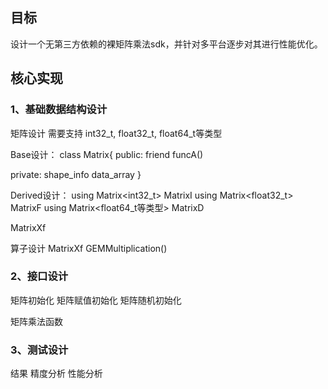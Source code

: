 ## 目标
设计一个无第三方依赖的裸矩阵乘法sdk，并针对多平台逐步对其进行性能优化。

## 核心实现
### 1、基础数据结构设计
矩阵设计
需要支持 int32_t, float32_t, float64_t等类型

Base设计： 
class Matrix<type>{
public:
    friend funcA()
    <!-- registeOpPlugin()
    execOp(std::string); -->


private:
    shape_info
    data_array
}

Derived设计：
    using Matrix<int32_t> MatrixI
    using Matrix<float32_t> MatrixF
    using Matrix<float64_t等类型> MatrixD

MatrixXf

算子设计
MatrixXf GEMMultiplication()
<!-- op设计 -->

### 2、接口设计
矩阵初始化
矩阵赋值初始化
矩阵随机初始化

矩阵乘法函数

### 3、测试设计

结果
精度分析
性能分析


